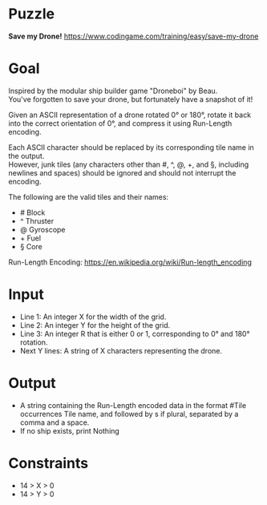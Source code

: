 # Puzzle
**Save my Drone!** https://www.codingame.com/training/easy/save-my-drone

# Goal
Inspired by the modular ship builder game "Droneboi" by Beau.  
You've forgotten to save your drone, but fortunately have a snapshot of it!  

Given an ASCII representation of a drone rotated 0° or 180°, rotate it back into the correct orientation of 0°, and compress it using Run-Length encoding.  

Each ASCII character should be replaced by its corresponding tile name in the output.  
However, junk tiles (any characters other than #, ^, @, +, and §, including newlines and spaces) should be ignored and should not interrupt the encoding.

The following are the valid tiles and their names:  
- \# Block
- ^ Thruster
- @ Gyroscope
- \+ Fuel
- § Core

Run-Length Encoding: https://en.wikipedia.org/wiki/Run-length_encoding

# Input
* Line 1: An integer X for the width of the grid.
* Line 2: An integer Y for the height of the grid.
* Line 3: An integer R that is either 0 or 1, corresponding to 0° and 180° rotation.
* Next Y lines: A string of X characters representing the drone.

# Output
* A string containing the Run-Length encoded data in the format #Tile occurrences Tile name, and followed by s if plural, separated by a comma and a space.
* If no ship exists, print Nothing
 
# Constraints
* 14 > X > 0
* 14 > Y > 0
